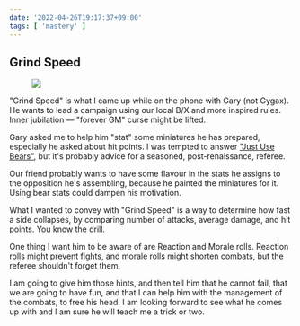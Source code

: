 ```yaml
---
date: '2022-04-26T19:17:37+09:00'
tags: [ 'mastery' ]
---
```


## Grind Speed

<figure class="right noborder larger">
<img src="images/20220426_plane.jpg" loading="lazy" />
<figcaption>
</figcaption>
</figure>

"Grind Speed" is what I came up while on the phone with Gary (not Gygax). He wants to lead a campaign using our local B/X and more inspired rules. Inner jubilation — "forever GM" curse might be lifted.

Gary asked me to help him "stat" some miniatures he has prepared, especially he asked about hit points. I was tempted to answer ["Just Use Bears"](http://talesofthegrotesqueanddungeonesque.blogspot.com/2016/08/just-use-bears.html), but it's probably advice for a seasoned, post-renaissance, referee.

Our friend probably wants to have some flavour in the stats he assigns to the opposition he's assembling, because he painted the miniatures for it. Using bear stats could dampen his motivation.

What I wanted to convey with "Grind Speed" is a way to determine how fast a side collapses, by comparing number of attacks, average damage, and hit points. You know the drill.

One thing I want him to be aware of are Reaction and Morale rolls. Reaction rolls might prevent fights, and morale rolls might shorten combats, but the referee shouldn't forget them.

I am going to give him those hints, and then tell him that he cannot fail, that we are going to have fun, and that I can help him with the management of the combats, to free his head. I am looking forward to see what he comes up with and I am sure he will teach me a trick or two.

